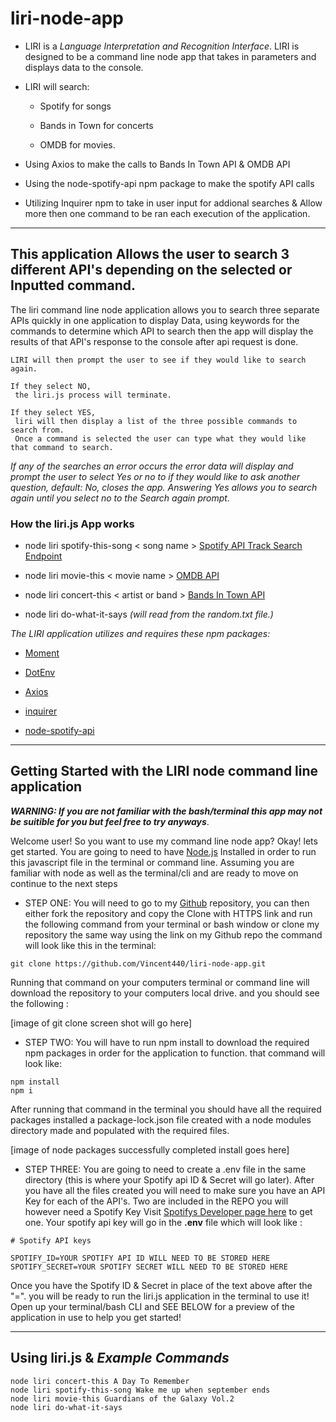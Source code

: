 # liri-node-app

   * LIRI is a _Language Interpretation and Recognition Interface_. LIRI is designed to be a command line node app that takes in parameters and displays data to the console.

   * LIRI will search:

     * Spotify for songs

     * Bands in Town for concerts

     * OMDB for movies.

   * Using Axios to make the calls to Bands In Town API & OMDB API

   * Using the node-spotify-api npm package to make the spotify API calls 

   * Utilizing Inquirer npm  to take in user input for addional searches & Allow more then one command to be ran each execution of the application. 

---

## This application Allows the user to search 3 different API's depending on the selected or Inputted command. 

The liri command line node application allows you to search three separate APIs quickly in one application to display Data, using keywords for the commands to determine which API to search then the app will display the results of that API's response to the console after api request is done. 

    LIRI will then prompt the user to see if they would like to search again. 

    If they select NO,
     the liri.js process will terminate.

    If they select YES,
     liri will then display a list of the three possible commands to search from.
     Once a command is selected the user can type what they would like that command to search.

 _If any of the searches an error occurs the error data will display and prompt the user to select Yes or no to if they would like to ask another question, default: No, closes the app. Answering Yes allows you to search again until you select no to the Search again prompt._ 

### How the liri.js App works

   * node liri spotify-this-song < song name > [Spotify API Track Search Endpoint](https://developer.spotify.com/console/get-search-item/)

   * node liri movie-this < movie name > [OMDB API](http://www.omdbapi.com)

   * node liri concert-this < artist or band > [Bands In Town API](http://www.artists.bandsintown.com/bandsintown-api)

   * node liri do-what-it-says     _(will read from the random.txt file.)_

   *The LIRI application utilizes and requires these npm packages:*

  * [Moment](https://www.npmjs.com/package/moment)

  * [DotEnv](https://www.npmjs.com/package/dotenv)

  * [Axios](https://www.npmjs.com/package/axios)

  * [inquirer](https://www.npmjs.com/package/inquirer)

  * [node-spotify-api](https://www.npmjs.com/package/node-spotify-api)

---

## Getting Started with the LIRI node command line application

_**WARNING: If you are not familiar with the bash/terminal this app may not be suitible for you but feel free to try anyways**_.

Welcome user! So you want to use my command line node app? Okay! lets get started.
 You are going to need to have [Node.js](https://nodejs.org/en/) Installed in order to run this javascript file in the terminal or command line. Assuming you are familiar with node as well as the terminal/cli and are ready to move on continue to the next steps 


 * STEP ONE: You will need to go to my [Github](https://github.com/Vincent440/liri-node-app) repository, you can then either fork the repository and copy the Clone with HTTPS link and run the following command from your terminal or bash window or clone my repository the same way using the link on my Github repo the command will look like this in the terminal:

```
git clone https://github.com/Vincent440/liri-node-app.git
```
 Running that command on your computers terminal or command line will download the repository to your computers local drive. and you should see the following :

 [image of git clone screen shot will go here]


* STEP TWO: You will have to run npm install to download the required npm packages in order for the application to function. that command will look like:

```
npm install
npm i
```
After running that command in the terminal you should have all the required packages installed a package-lock.json file created with a node modules directory made and populated with the required files.

[image of node packages successfully completed install goes here]

* STEP THREE: You are going to need to create a .env file in the same directory (this is where your Spotify api ID & Secret will go later). After you have all the files created you will need to make sure you have an API Key for each of the API's. Two are included in the REPO you will however need a Spotify Key Visit [Spotifys Developer page here](https://developer.spotify.com/my-applications/#!/applications/create) to get one. Your spotify api key will go in the **.env** file which will look like : 

```
# Spotify API keys

SPOTIFY_ID=YOUR SPOTIFY API ID WILL NEED TO BE STORED HERE
SPOTIFY_SECRET=YOUR SPOTIFY SECRET WILL NEED TO BE STORED HERE 

```

Once you have the Spotify ID & Secret in place of the text above after the "=". you will be ready to run the liri.js application in the terminal to use it! Open up your terminal/bash CLI and SEE BELOW for a preview of the application in use to help you get started!

--- 

## Using liri.js & _Example Commands_ 



```
node liri concert-this A Day To Remember
node liri spotify-this-song Wake me up when september ends
node liri movie-this Guardians of the Galaxy Vol.2
node liri do-what-it-says
```